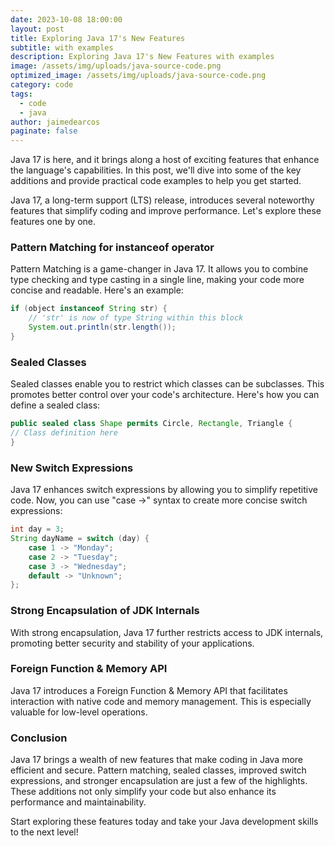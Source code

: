 ```yaml
---
date: 2023-10-08 18:00:00
layout: post
title: Exploring Java 17's New Features
subtitle: with examples
description: Exploring Java 17's New Features with examples
image: /assets/img/uploads/java-source-code.png
optimized_image: /assets/img/uploads/java-source-code.png
category: code
tags:
  - code
  - java
author: jaimedearcos
paginate: false
---
```


Java 17 is here, and it brings along a host of exciting features that enhance the language's capabilities. In this post, we'll dive into some of the key additions and provide practical code examples to help you get started.


Java 17, a long-term support (LTS) release, introduces several noteworthy features that simplify coding and improve performance. Let's explore these features one by one.

### Pattern Matching for instanceof operator

Pattern Matching is a game-changer in Java 17. It allows you to combine type checking and type casting in a single line, making your code more concise and readable. Here's an example:

```java
if (object instanceof String str) {
    // 'str' is now of type String within this block
    System.out.println(str.length());
}
```

### Sealed Classes
Sealed classes enable you to restrict which classes can be subclasses. This promotes better control over your code's architecture. Here's how you can define a sealed class:

```java
public sealed class Shape permits Circle, Rectangle, Triangle {
// Class definition here
}
```

### New Switch Expressions

Java 17 enhances switch expressions by allowing you to simplify repetitive code. Now, you can use "case ->" syntax to create more concise switch expressions:

```java
int day = 3;
String dayName = switch (day) {
    case 1 -> "Monday";
    case 2 -> "Tuesday";
    case 3 -> "Wednesday";
    default -> "Unknown";
};
```

### Strong Encapsulation of JDK Internals

With strong encapsulation, Java 17 further restricts access to JDK internals, promoting better security and stability of your applications.

### Foreign Function & Memory API

Java 17 introduces a Foreign Function & Memory API that facilitates interaction with native code and memory management. This is especially valuable for low-level operations.

### Conclusion

Java 17 brings a wealth of new features that make coding in Java more efficient and secure. Pattern matching, sealed classes, improved switch expressions, and stronger encapsulation are just a few of the highlights. These additions not only simplify your code but also enhance its performance and maintainability.

Start exploring these features today and take your Java development skills to the next level!
